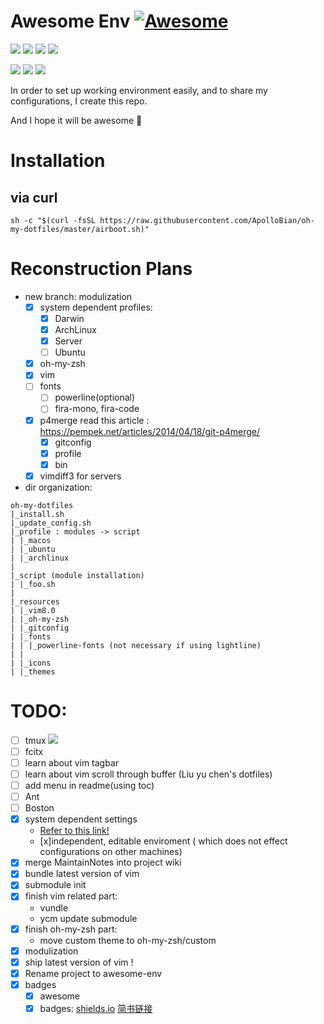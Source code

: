 # Awesome Env [![Awesome](https://awesome.re/badge.svg)](https://awesome.re)
![](https://img.shields.io/badge/version-stable-brightgreen.svg?style=flat-square)
![](https://img.shields.io/badge/language-bash-green.svg?style=flat-square)
![](https://img.shields.io/badge/language-python-green.svg?style=flat-square)
![](https://img.shields.io/badge/platform-ArchLinux%20|%20macOS%20|%20Ubuntu-lightgrey.svg?style=flat-square)

![](https://img.shields.io/badge/license-GPL_License-blue.svg?style=flat-square)
![](https://img.shields.io/github/last-commit/ApolloBian/Awesome-Env.svg?style=flat-square)
![](https://img.shields.io/github/commit-activity/y/ApolloBian/Awesome-Env.svg?style=flat-square)

In order to set up working environment easily, and to share my configurations, I create this repo.

And I hope it will be awesome :penguin:

# Installation
## via curl

```shell
sh -c "$(curl -fsSL https://raw.githubusercontent.com/ApolloBian/oh-my-dotfiles/master/airboot.sh)"
```

# Reconstruction Plans
 - new branch: modulization
    - [x] system dependent profiles:
        - [x] Darwin 
        - [x] ArchLinux
        - [x] Server
        - [ ] Ubuntu
    - [x] oh-my-zsh
    - [x] vim
    - [ ] fonts
        - [ ] powerline(optional)
        - [ ] fira-mono, fira-code
    - [x] p4merge read this article : https://pempek.net/articles/2014/04/18/git-p4merge/
        - [x] gitconfig
        - [x] profile
        - [x] bin
    - [x] vimdiff3 for servers

 - dir organization:
```
oh-my-dotfiles
|_install.sh
|_update_config.sh
|_profile : modules -> script
| |_macos
| |_ubuntu
| |_archlinux
|
|_script (module installation)
| |_foo.sh
|
|_resources
| |_vim8.0
| |_oh-my-zsh
| |_gitconfig    
| |_fonts
| | |_powerline-fonts (not necessary if using lightline)
| | 
| |_icons
| |_themes
```


# TODO:
 - [ ] tmux ![](https://img.shields.io/badge/priority-urgent-red.svg?style=flat-square)
 - [ ] fcitx
 - [ ] learn about vim tagbar
 - [ ] learn about vim scroll through buffer (Liu yu chen's dotfiles)
 - [ ] add menu in readme(using toc)
 - [ ] Ant
 - [ ] Boston
 - [x] system dependent settings
    - [Refer to this link!](https://github.com/Leoyzen/dotfiles)
    - [x]independent, editable enviroment ( which does not effect configurations on other machines)
 - [x] merge MaintainNotes into project wiki
 - [x] bundle latest version of vim
 - [x] submodule init
 - [x] finish vim related part:
    - vundle
    - ycm update submodule
 - [x] finish oh-my-zsh part:
    - move custom theme to oh-my-zsh/custom
 - [x] modulization
 - [x] ship latest version of vim !
 - [x] Rename project to awesome-env
 - [x] badges
    - [x] awesome
    - [x] badges: [shields.io](https://img.shields.io/) [简书链接](http://www.jianshu.com/p/e9ce56cb24ef)
